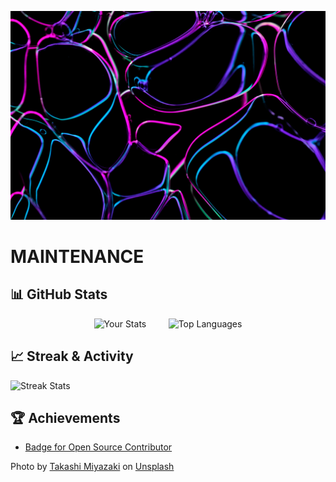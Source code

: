 ![Image](takashi-miyazaki-q2bHGRyJH64-unsplash.jpg)
      
# MAINTENANCE

## 📊 GitHub Stats
<div align="center">

![Your Stats](https://github-readme-stats.vercel.app/api?username=over9000rpm&show_icons=true&theme=dark&hide_border=true)
&nbsp; &nbsp; &nbsp; &nbsp;
![Top Languages](https://github-readme-stats.vercel.app/api/top-langs/?over9000rpm=yourname&layout=compact&theme=dark&hide_border=true)

</div>

## 📈 Streak & Activity
![Streak Stats](https://github-readme-streak-stats.herokuapp.com?user=over9000rpm&theme=kanagawa)

## 🏆 Achievements
- [Badge for Open Source Contributor](https://img.shields.io/badge/Open%20Source-Contributor-blue)

Photo by <a href="https://unsplash.com/@miyatankun?utm_source=unsplash&utm_medium=referral&utm_content=creditCopyText">Takashi Miyazaki</a> on <a href="https://unsplash.com/photos/blue-and-white-light-digital-wallpaper-q2bHGRyJH64?utm_source=unsplash&utm_medium=referral&utm_content=creditCopyText">Unsplash</a>
      

